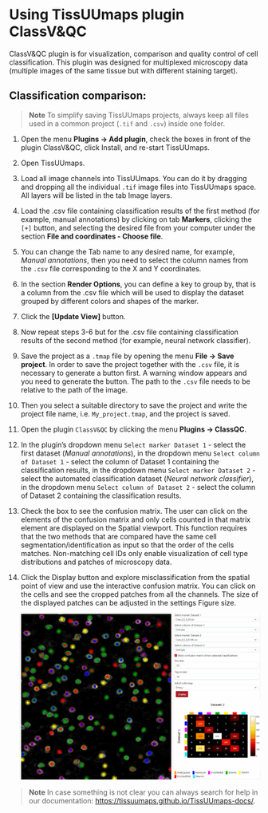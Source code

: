 # Using TissUUmaps plugin ClassV&QC

ClassV&QC plugin is for visualization, comparison and quality control of cell classification. This plugin was designed for multiplexed microscopy data (multiple images of the same tissue but with different staining target).

## Classification comparison:

> **Note**
> To simplify saving TissUUmaps projects, always keep all files used in a common project (`.tif` and `.csv`) inside one folder.

1. Open the menu **Plugins -> Add plugin**, check the boxes in front of the plugin ClassV&QC, click Install, and re-start TissUUmaps.
1. Open TissUUmaps.
1. Load all image channels into TissUUmaps. You can do it by dragging and dropping all the individual `.tif` image files into TissUUmaps space. All layers will be listed in the tab Image layers.
1. Load the .csv file containing classification results of the first method (for example, manual annotations) by clicking on tab **Markers**, clicking the `[+]` button, and selecting the desired file from your computer under the section **File and coordinates - Choose file**.

1. You can change the Tab name to any desired name, for example, _Manual annotations_, then you need to select the column names from the `.csv` file corresponding to the X and Y coordinates.
1. In the section **Render Options**, you can define a key to group by, that is a column from the .csv file which will be used to display the dataset grouped by different colors and shapes of the marker.
1. Click the **[Update View]** button.
1. Now repeat steps 3-6 but for the .csv file containing classification results of the second method (for example, neural network classifier).

1. Save the project as a `.tmap` file by opening the menu **File -> Save project**. In order to save the project together with the `.csv` file, it is necessary to generate a button first. A warning window appears and you need to generate the button. The path to the `.csv` file needs to be relative to the path of the image.
1. Then you select a suitable directory to save the project and write the project file name, i.e. `My_project.tmap`, and the project is saved.
1. Open the plugin `ClassV&QC` by clicking the menu **Plugins -> ClassQC**.
1. In the plugin’s dropdown menu `Select marker Dataset 1` - select the first dataset (_Manual annotations_), in the dropdown menu `Select column of Dataset 1` - select the column of Dataset 1 containing the classification results, in the dropdown menu `Select marker Dataset 2` - select the automated classification dataset (_Neural network classifier_), in the dropdown menu `Select column of Dataset 2` - select the column of Dataset 2 containing the classification results.
1. Check the box to see the confusion matrix. The user can click on the elements of the confusion matrix and only cells counted in that matrix element are displayed on the Spatial viewport. This function requires that the two methods that are compared have the same cell segmentation/identification as input so that the order of the cells matches. Non-matching cell IDs only enable visualization of cell type distributions and patches of microscopy data.
1. Click the Display button and explore misclassification from the spatial point of view and use the interactive confusion matrix. You can click on the cells and see the cropped patches from all the channels. The size of the displayed patches can be adjusted in the settings Figure size.

   ![ClassQC](images/ClassQC.gif?raw=true)

> **Note**
> In case something is not clear you can always search for help in our documentation: https://tissuumaps.github.io/TissUUmaps-docs/.
